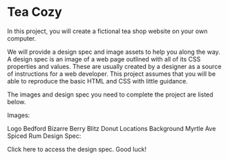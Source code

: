 # Tea Cozy

In this project, you will create a fictional tea shop website on your own computer.

We will provide a design spec and image assets to help you along the way. A design spec is an image of a web page outlined with all of its CSS properties and values. These are usually created by a designer as a source of instructions for a web developer. This project assumes that you will be able to reproduce the basic HTML and CSS with little guidance.

The images and design spec you need to complete the project are listed below.

Images:

Logo
Bedford Bizarre
Berry Blitz
Donut
Locations
Background
Myrtle Ave
Spiced Rum
Design Spec:

Click here to access the design spec.
Good luck!
